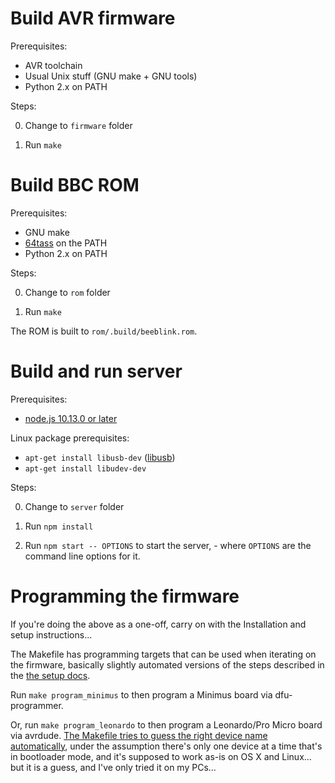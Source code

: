 # Build AVR firmware

Prerequisites:

* AVR toolchain
* Usual Unix stuff (GNU make + GNU tools)
* Python 2.x on PATH

Steps:

0. Change to `firmware` folder

1. Run `make`

# Build BBC ROM

Prerequisites:

* GNU make
* [64tass](https://sourceforge.net/projects/tass64/) on the PATH
* Python 2.x on PATH

Steps:

0. Change to `rom` folder

1. Run `make`

The ROM is built to `rom/.build/beeblink.rom`.

# Build and run server

Prerequisites:

* [node.js 10.13.0 or later](https://nodejs.org/en/download/)

Linux package prerequisites:

* `apt-get install libusb-dev` ([libusb](https://libusb.info/))
* `apt-get install libudev-dev`

Steps:

0. Change to `server` folder

1. Run `npm install`

2. Run `npm start -- OPTIONS` to start the server, - where `OPTIONS`
   are the command line options for it.

# Programming the firmware

If you're doing the above as a one-off, carry on with the Installation
and setup instructions...

The Makefile has programming targets that can be used when iterating
on the firmware, basically slightly automated versions of the steps described in the [the setup docs](./setup.md).

Run `make program_minimus` to then program a Minimus board via
dfu-programmer.

Or, run `make program_leonardo` to then program a Leonardo/Pro Micro
board via avrdude.
[The Makefile tries to guess the right device name automatically](https://github.com/tom-seddon/beeblink/blob/8056fbbcebde5f509bb45bf87208eacd18f142c0/firmware/Makefile#L40),
under the assumption there's only one device at a time that's in
bootloader mode, and it's supposed to work as-is on OS X and Linux...
but it is a guess, and I've only tried it on my PCs...
